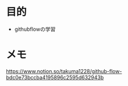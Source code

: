 # 目的
- githubflowの学習

# メモ
https://www.notion.so/takuma1228/github-flow-bdc0e73bccba4195896c2595d632943b